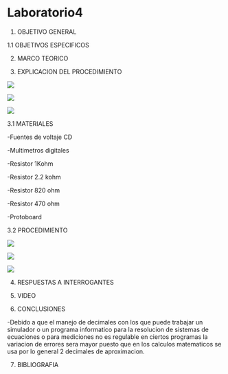 # Laboratorio4

  1. OBJETIVO GENERAL

1.1 OBJETIVOS ESPECIFICOS
  
  2. MARCO TEORICO


  3. EXPLICACION DEL PROCEDIMIENTO

![](https://user-images.githubusercontent.com/84998013/125549497-159dcb2f-81cb-4217-a720-61f81a577512.png)

![](https://user-images.githubusercontent.com/84998013/125549588-3b177487-1a57-404f-a6d2-5d18f09cb362.png)


![](https://user-images.githubusercontent.com/84998013/125549588-3b177487-1a57-404f-a6d2-5d18f09cb362.png)


3.1 MATERIALES
    
   -Fuentes de voltaje CD
    
   -Multimetros digitales
    
   -Resistor 1Kohm
    
   -Resistor 2.2 kohm
    
   -Resistor 820 ohm
    
   -Resistor 470 ohm
    
   -Protoboard
  
3.2 PROCEDIMIENTO
  
  ![](https://user-images.githubusercontent.com/84397282/125540678-6341602f-038f-44b8-9c64-dc0907ef0b2e.jpg)
  
  ![](https://user-images.githubusercontent.com/84397282/125540682-d411c0f8-3656-4577-a596-ec62415896d2.jpg)
  
  ![](https://user-images.githubusercontent.com/84397282/125540683-adf74240-bf9c-4779-bd9e-e9e487f0bf2c.jpg)
  
  
  
  4. RESPUESTAS A INTERROGANTES

  5. VIDEO

  6. CONCLUSIONES
  
  -Debido a que el manejo de decimales con los que puede trabajar un simulador o un programa informatico para la resolucion de sistemas de ecuaciones o para mediciones no es regulable en ciertos programas la variacion de errores sera mayor puesto que en los calculos matematicos se usa por lo general 2 decimales de aproximacion.
  
  7. BIBLIOGRAFIA

